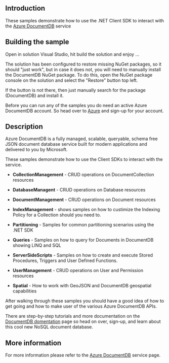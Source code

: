 ## <a id="Introduction"></a>Introduction

These samples demonstrate how to use the .NET Client SDK to interact with the [Azure DocumentDB](http://azure.microsoft.com/services/documentdb)  service

## <a id="Building"></a>Building the sample

Open in solution Visual Studio, hit build the solution and enjoy ...

The solution has been configured to restore missing NuGet packages, so it should "just work", but in case it does not, you will need to manually install the DocumentDB NuGet package. To do this, open the NuGet package console on the solution and select the "Restore" button top left.

If the button is not there, then just manually search for the package (DocumentDB) and install it.

Before you can run any of the samples you do need an active Azure DocumentDB account. 
So head over to [Azure](http://portal.azure.com) and sign-up for your account.

## <a id="Description"></a>Description

Azure DocumentDB is a fully managed, scalable, queryable, schema free JSON document database service built for modern applications and delivered to you by Microsoft.

These samples demonstrate how to use the Client SDKs to interact with the service.

- **CollectionManagement** - CRUD operations on DocumentCollection resources

- **DatabaseManagent** - CRUD operations on Database resources

- **DocumentManagement** - CRUD operations on Document resources

- **IndexManagement** - shows samples on how to custimize the Indexing Policy for a Collection should you need to.

- **Partitioning** - Samples for common partitioning scenarios using the .NET SDK 

- **Queries** - Samples on how to query for Documents in DocumentDB showing LINQ and SQL

- **ServerSideScripts** - Samples on how to create and execute Stored Procedures, Triggers and User Defined Functions.

- **UserManagement** - CRUD operations on User and Permission resources

- **Spatial** - How to work with GeoJSON and DocumentDB geospatial capabilities

After walking through these samples you should have a good idea of how to get going and how to make user of the various Azure DocumentDB APIs. 

There are step-by-step tutorials and more documentation on the [DocumentDB domentation](http://azure.microsoft.com/en-us/documentation/services/documentdb/) page so head on over, sign-up, and learn about this cool new NoSQL document database.

 
## <a id="More"></a>More information

For more information please refer to the [Azure DocumentDB](http://azure.microsoft.com/services/documentdb) service page.
